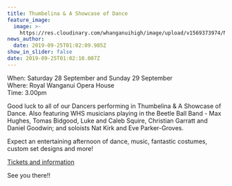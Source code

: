 ```yaml
---
title: Thumbelina & A Showcase of Dance
feature_image:
  image: >-
    https://res.cloudinary.com/whanganuihigh/image/upload/v1569373974/News/Thumbelina_poster_from_WU_Opera_House.jpg
news_author:
  date: 2019-09-25T01:02:09.985Z
show_in_slider: false
date: 2019-09-25T01:02:10.007Z
---
```

When: Saturday 28 September and Sunday 29 September  
Where: Royal Wanganui Opera House  
Time: 3.00pm 

Good luck to all of our Dancers performing in Thumbelina & A Showcase of Dance.  Also featuring WHS musicians playing in the Beetle Ball Band - Max Hughes, Tomas Bidgood, Luke and Caleb Squire, Christian Garratt and Daniel Goodwin; and soloists Nat Kirk and Eve Parker-Groves.

Expect an entertaining afternoon of dance, music, fantastic costumes, custom set designs and more!

[Tickets and information](https://www.facebook.com/events/royal-wanganui-opera-house/smsd-presents-thumbelina-a-showcase-of-dance/350862702457938/)

See you there!!
